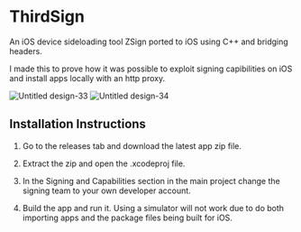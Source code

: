 # ThirdSign
An iOS device sideloading tool ZSign ported to iOS using C++ and bridging headers.

I made this to prove how it was possible to exploit signing capibilities on iOS and install apps locally
with an http proxy.

![Untitled design-33](https://github.com/user-attachments/assets/95454acb-5a1f-4bd1-b2b5-6786ec1643d3)
![Untitled design-34](https://github.com/user-attachments/assets/a479c3d8-810e-47ac-81df-7d50a6d170cf)

## Installation Instructions
1. Go to the releases tab and download the latest app zip file.

2. Extract the zip and open the .xcodeproj file.

3. In the Signing and Capabilities section in the main project change the signing team to your own developer account.

4. Build the app and run it. Using a simulator will not work due to do both importing apps and the package files being built for iOS.
